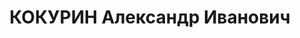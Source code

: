 ---
title: КОКУРИН Александр Иванович
description: "Род. в 1913, Нижегородская обл., Балахнинский р-н, с. Николо-Погост,\
  \ русский. Проживал: г. Горький. Студент мединститута \n  Арестован в 1936. Обв.\
  \ по ст. 17-58-8, 58-11. Приговор: ВК ВС СССР – 8 лет ИТЛ, 5 г. п/п"
---
